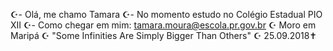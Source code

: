 ☪️- Olá, me chamo Tamara
☪️- No momento estudo no Colégio Estadual PIO XII
☪️- Como chegar em mim: tamara.moura@escola.pr.gov.br
☪️ Moro em Maripá
☪️ "Some Infinities Are Simply Bigger Than Others"
☪️ 25.09.2018✝️

